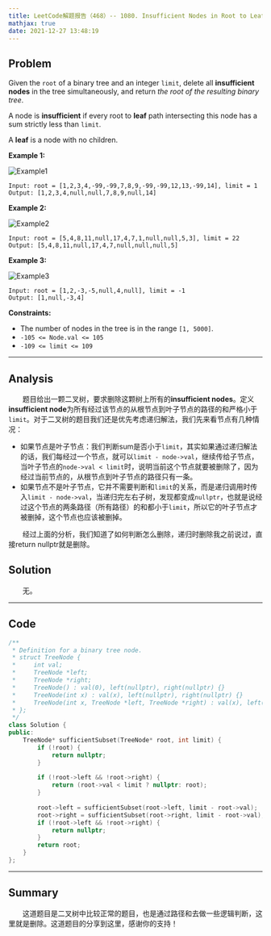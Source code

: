 ```yaml
---
title: LeetCode解题报告（468）-- 1080. Insufficient Nodes in Root to Leaf Paths
mathjax: true
date: 2021-12-27 13:48:19
---
```


## Problem

Given the `root` of a binary tree and an integer `limit`, delete all **insufficient nodes** in the tree simultaneously, and return *the root of the resulting binary tree*.

A node is **insufficient** if every root to **leaf** path intersecting this node has a sum strictly less than `limit`.

A **leaf** is a node with no children.

<!-- more -->

**Example 1:**

![Example1](https://assets.leetcode.com/uploads/2019/06/05/insufficient-11.png)

```
Input: root = [1,2,3,4,-99,-99,7,8,9,-99,-99,12,13,-99,14], limit = 1
Output: [1,2,3,4,null,null,7,8,9,null,14]
```

**Example 2:**

![Example2](https://assets.leetcode.com/uploads/2019/06/05/insufficient-3.png)

```
Input: root = [5,4,8,11,null,17,4,7,1,null,null,5,3], limit = 22
Output: [5,4,8,11,null,17,4,7,null,null,null,5]
```

**Example 3:**

![Example3](https://assets.leetcode.com/uploads/2019/06/11/screen-shot-2019-06-11-at-83301-pm.png)

```
Input: root = [1,2,-3,-5,null,4,null], limit = -1
Output: [1,null,-3,4]
```



**Constraints:**

- The number of nodes in the tree is in the range `[1, 5000]`.
- `-105 <= Node.val <= 105`
- `-109 <= limit <= 109`

---

## Analysis

&emsp;&emsp;题目给出一颗二叉树，要求删除这颗树上所有的**insufficient nodes**。定义**insufficient node**为所有经过该节点的从根节点到叶子节点的路径的和严格小于`limit`。对于二叉树的题目我们还是优先考虑递归解法，我们先来看节点有几种情况：

+ 如果节点是叶子节点：我们判断sum是否小于`limit`，其实如果通过递归解法的话，我们每经过一个节点，就可以`limit - node->val`，继续传给子节点，当叶子节点的`node->val < limit`时，说明当前这个节点就要被删除了，因为经过当前节点的，从根节点到叶子节点的路径只有一条。
+ 如果节点不是叶子节点，它并不需要判断和`limit`的关系，而是递归调用时传入`limit - node->val`，当递归完左右子树，发现都变成`nullptr`，也就是说经过这个节点的两条路径（所有路径）的和都小于`limit`，所以它的叶子节点才被删掉，这个节点也应该被删掉。

&emsp;&emsp;经过上面的分析，我们知道了如何判断怎么删除，递归时删除我之前说过，直接return nullptr就是删除。

## Solution

&emsp;&emsp;无。

------

## Code

```c++
/**
 * Definition for a binary tree node.
 * struct TreeNode {
 *     int val;
 *     TreeNode *left;
 *     TreeNode *right;
 *     TreeNode() : val(0), left(nullptr), right(nullptr) {}
 *     TreeNode(int x) : val(x), left(nullptr), right(nullptr) {}
 *     TreeNode(int x, TreeNode *left, TreeNode *right) : val(x), left(left), right(right) {}
 * };
 */
class Solution {
public:
    TreeNode* sufficientSubset(TreeNode* root, int limit) {
        if (!root) {
            return nullptr;
        }
        
        if (!root->left && !root->right) {
            return (root->val < limit ? nullptr: root);
        }
        
        root->left = sufficientSubset(root->left, limit - root->val);
        root->right = sufficientSubset(root->right, limit - root->val);
        if (!root->left && !root->right) {
            return nullptr;
        }
        return root;
    }
};
```

------

## Summary

&emsp;&emsp;这道题目是二叉树中比较正常的题目，也是通过路径和去做一些逻辑判断，这里就是删除。这道题目的分享到这里，感谢你的支持！
